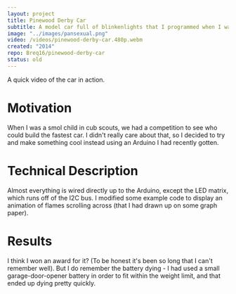 ```yaml
---
layout: project
title: Pinewood Derby Car
subtitle: A model car full of blinkenlights that I programmed when I was a smol child.
image: "../images/pansexual.png"
video: /videos/pinewood-derby-car.480p.webm
created: "2014"
repo: Breq16/pinewood-derby-car
status: old
---
```


<YouTube id="X23kVwWfueI" />

<Caption>
A quick video of the car in action.
</Caption>

# Motivation
When I was a smol child in cub scouts, we had a competition to see who could build the fastest car. I didn't really care about that, so I decided to try and make something cool instead using an Arduino I had recently gotten.

# Technical Description
Almost everything is wired directly up to the Arduino, except the LED matrix, which runs off of the I2C bus. I modified some example code to display an animation of flames scrolling across (that I had drawn up on some graph paper).

# Results
I think I won an award for it? (To be honest it's been so long that I can't remember well). But I do remember the battery dying - I had used a small garage-door-opener battery in order to fit within the weight limit, and that ended up dying pretty quickly.
